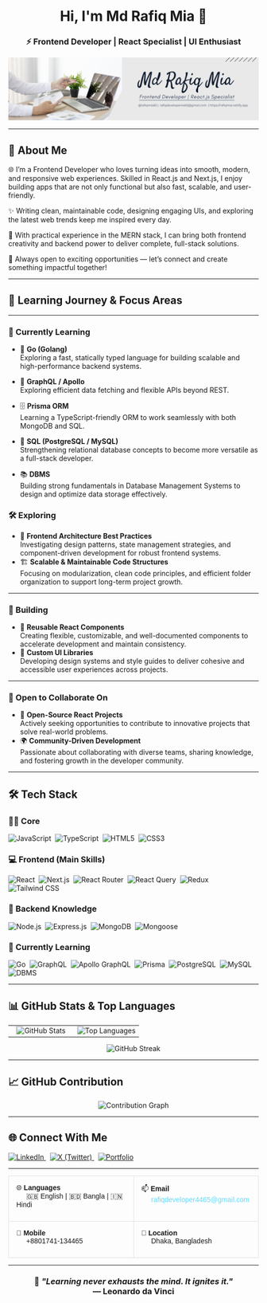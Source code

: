 <h1 align="center">Hi, I'm Md Rafiq Mia 👋</h1>
<h3 align="center">⚡ Frontend Developer | React Specialist | UI Enthusiast</h3>

<p align="center">
  <img src="img/rafiqmia65.png" alt="Md Rafiq Mia" />
</p>

---

## 💫 About Me

🌐 I’m a Frontend Developer who loves turning ideas into smooth, modern, and responsive web experiences. Skilled in React.js and Next.js, I enjoy building apps that are not only functional but also fast, scalable, and user-friendly.

✨ Writing clean, maintainable code, designing engaging UIs, and exploring the latest web trends keep me inspired every day.

🚀 With practical experience in the MERN stack, I can bring both frontend creativity and backend power to deliver complete, full-stack solutions.

📩 Always open to exciting opportunities — let’s connect and create something impactful together!

---

## 🧠 Learning Journey & Focus Areas

---

### 🌱 Currently Learning

- 🐹 **Go (Golang)**  
   Exploring a fast, statically typed language for building scalable and high-performance backend systems.

- 🔗 **GraphQL / Apollo**  
   Exploring efficient data fetching and flexible APIs beyond REST.

- 🗄️ **Prisma ORM**  
   Learning a TypeScript-friendly ORM to work seamlessly with both MongoDB and SQL.

- 💾 **SQL (PostgreSQL / MySQL)**  
   Strengthening relational database concepts to become more versatile as a full-stack developer.

- 📚 **DBMS**  
   Building strong fundamentals in Database Management Systems to design and optimize data storage effectively.

### 🛠 Exploring

- 🧩 **Frontend Architecture Best Practices**  
   Investigating design patterns, state management strategies, and component-driven development for robust frontend systems.
- 🏗️ **Scalable & Maintainable Code Structures**  
   Focusing on modularization, clean code principles, and efficient folder organization to support long-term project growth.

---

### 📘 Building

- 🧱 **Reusable React Components**  
   Creating flexible, customizable, and well-documented components to accelerate development and maintain consistency.
- 🎨 **Custom UI Libraries**  
   Developing design systems and style guides to deliver cohesive and accessible user experiences across projects.

---

### 🤝 Open to Collaborate On

- 🚀 **Open-Source React Projects**  
   Actively seeking opportunities to contribute to innovative projects that solve real-world problems.
- 🌍 **Community-Driven Development**  
   Passionate about collaborating with diverse teams, sharing knowledge, and fostering growth in the developer community.

---

## 🛠 Tech Stack

### 👨‍💻 Core

<p>
  <img src="https://img.shields.io/badge/JavaScript-F7DF1E?style=for-the-badge&logo=javascript&logoColor=000" alt="JavaScript" />&nbsp;
  <img src="https://img.shields.io/badge/TypeScript-3178C6?style=for-the-badge&logo=typescript&logoColor=fff" alt="TypeScript" />&nbsp;
  <img src="https://img.shields.io/badge/HTML5-E34F26?style=for-the-badge&logo=html5&logoColor=fff" alt="HTML5" />&nbsp;
  <img src="https://img.shields.io/badge/CSS3-1572B6?style=for-the-badge&logo=css3&logoColor=fff" alt="CSS3" />
</p>

### 💻 Frontend (Main Skills)

<p>
  <img src="https://img.shields.io/badge/React-20232A?style=for-the-badge&logo=react&logoColor=61DAFB" alt="React" />&nbsp;
  <img src="https://img.shields.io/badge/Next.js-000000?style=for-the-badge&logo=nextdotjs&logoColor=FFFFFF" alt="Next.js" />&nbsp;
  <img src="https://img.shields.io/badge/React_Router-CA4245?style=for-the-badge&logo=reactrouter&logoColor=FFFFFF" alt="React Router" />&nbsp;
  <img src="https://img.shields.io/badge/React_Query-FF4154?style=for-the-badge&logo=reactquery&logoColor=FFFFFF" alt="React Query" />&nbsp;
  <img src="https://img.shields.io/badge/Redux-593D88?style=for-the-badge&logo=redux&logoColor=FFFFFF" alt="Redux" />&nbsp;
  <img src="https://img.shields.io/badge/Tailwind_CSS-06B6D4?style=for-the-badge&logo=tailwindcss&logoColor=FFFFFF" alt="Tailwind CSS" />
</p>

### 🧠 Backend Knowledge

<p>
  <img src="https://img.shields.io/badge/Node.js-339933?style=for-the-badge&logo=node.js&logoColor=fff" alt="Node.js" />&nbsp;
  <img src="https://img.shields.io/badge/Express.js-000000?style=for-the-badge&logo=express&logoColor=fff" alt="Express.js" />&nbsp;
  <img src="https://img.shields.io/badge/MongoDB-47A248?style=for-the-badge&logo=mongodb&logoColor=fff" alt="MongoDB" />&nbsp;
  <img src="https://img.shields.io/badge/Mongoose-880000?style=for-the-badge&logo=mongoose&logoColor=fff" alt="Mongoose" />&nbsp;
</p>

### 🚀 Currently Learning

<p>
  <img src="https://img.shields.io/badge/Go-00ADD8?style=for-the-badge&logo=go&logoColor=fff" alt="Go" />&nbsp;
  <img src="https://img.shields.io/badge/GraphQL-E10098?style=for-the-badge&logo=graphql&logoColor=fff" alt="GraphQL" />&nbsp;
  <img src="https://img.shields.io/badge/Apollo%20GraphQL-311C87?style=for-the-badge&logo=apollo-graphql&logoColor=fff" alt="Apollo GraphQL" />&nbsp;
  <img src="https://img.shields.io/badge/Prisma-2D3748?style=for-the-badge&logo=prisma&logoColor=fff" alt="Prisma" />&nbsp;
  <img src="https://img.shields.io/badge/PostgreSQL-4169E1?style=for-the-badge&logo=postgresql&logoColor=fff" alt="PostgreSQL" />&nbsp;
  <img src="https://img.shields.io/badge/MySQL-4479A1?style=for-the-badge&logo=mysql&logoColor=fff" alt="MySQL" />&nbsp;
  <img src="https://img.shields.io/badge/DBMS-FF6F00?style=for-the-badge&logo=databricks&logoColor=fff" alt="DBMS" />&nbsp;
</p>

---

## 📊 GitHub Stats & Top Languages

<table align="center" width="100%">
  <tr>
    <td align="center" width="50%">
      <img src="https://github-readme-stats.vercel.app/api?username=rafiqmia65&show_icons=true&theme=synthwave&hide_border=true&rank_icon=github" alt="GitHub Stats" />
    </td>
    <td align="center" width="50%">
      <img src="https://github-readme-stats.vercel.app/api/top-langs/?username=rafiqmia65&layout=compact&theme=synthwave&hide_border=true" alt="Top Languages" />
    </td>
  </tr>
</table>

<p align="center">
  <img src="https://nirzak-streak-stats.vercel.app/?user=rafiqmia65&theme=synthwave&hide_border=true" alt="GitHub Streak"/>
</p>

---

## 📈 GitHub Contribution

<p align="center">
  <img src="https://github-readme-activity-graph.vercel.app/graph?username=rafiqmia65&theme=react-dark" alt="Contribution Graph" />
</p>

---

## 🌐 Connect With Me

<p align="left">
  <a href="https://www.linkedin.com/in/rafiqmia65/" target="_blank">
    <img src="https://img.shields.io/badge/LinkedIn-0A66C2?style=for-the-badge&logo=linkedin&logoColor=white" alt="LinkedIn" />
  </a>&nbsp;
  <a href="https://x.com/rafiqmia65" target="_blank">
    <img src="https://img.shields.io/badge/X-000000?style=for-the-badge&logo=x&logoColor=white" alt="X (Twitter)" />
  </a>&nbsp;
    <a href="https://rafiqmia.netlify.app/" target="_blank">
    <img src="https://img.shields.io/badge/Portfolio-24292e?style=for-the-badge&logo=vercel&logoColor=white" alt="Portfolio" />
  </a>
</p>

---

<table align="center" width="100%" style="border-collapse: collapse; font-family: Arial, sans-serif;">
  <tr>
    <td width="50%" style="padding: 15px; border: 1px solid #e0e0e0; vertical-align: top;">
      <p style="margin: 0 0 10px 0;">🌐 <strong>Languages</strong><br/>
      <span style="margin-left: 20px;">🇬🇧 English | 🇧🇩 Bangla | 🇮🇳 Hindi</span></p>
    </td>
    <td width="50%" style="padding: 15px; border: 1px solid #e0e0e0; vertical-align: top;">
      <p style="margin: 0 0 10px 0;">📫 <strong>Email</strong><br/>
      <span style="margin-left: 20px;"><a href="mailto:rafiqdeveloper4465@gmail.com" style="color: #61DAFB; text-decoration: none;">rafiqdeveloper4465@gmail.com</a></span></p>
    </td>
  </tr>
  <tr>
    <td width="50%" style="padding: 15px; border: 1px solid #e0e0e0; vertical-align: top;">
      <p style="margin: 0 0 10px 0;">📱 <strong>Mobile</strong><br/>
      <span style="margin-left: 20px;">+8801741-134465</span></p>
    </td>
    <td width="50%" style="padding: 15px; border: 1px solid #e0e0e0; vertical-align: top;">
      <p style="margin: 0 0 10px 0;">📍 <strong>Location</strong><br/>
      <span style="margin-left: 20px;">Dhaka, Bangladesh</span></p>
    </td>
  </tr>
</table>

---

<h3 align="center">
  🚀 <i>"Learning never exhausts the mind. It ignites it."</i><br />
  — <strong>Leonardo da Vinci</strong>
</h3>
